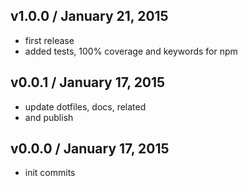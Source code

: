 ## v1.0.0 / January 21, 2015
- first release
- added tests, 100% coverage and keywords for npm

## v0.0.1 / January 17, 2015
- update dotfiles, docs, related
- and publish

## v0.0.0 / January 17, 2015
- init commits